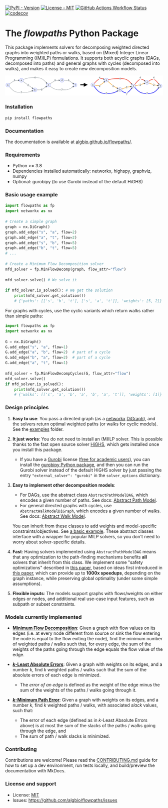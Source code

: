 [![PyPI - Version](https://img.shields.io/pypi/v/flowpaths)](https://pypi.org/project/flowpaths/)
[![License - MIT](https://img.shields.io/pypi/l/flowpaths)](https://github.com/algbio/flowpaths/blob/main/LICENSE)
[![GitHub Actions Workflow Status](https://img.shields.io/github/actions/workflow/status/algbio/flowpaths/dx3-tests.yml)](https://github.com/algbio/flowpaths/actions/workflows/dx3-tests.yml)
[![codecov](https://codecov.io/gh/algbio/flowpaths/branch/main/graph/badge.svg)](https://codecov.io/gh/algbio/flowpaths)

#  The _flowpaths_ Python Package

This package implements solvers for decomposing weighted directed graphs into weighted paths or walks, based on (Mixed) Integer Linear Programming ((M)ILP) formulations. It supports both acyclic graphs (DAGs, decomposed into paths) and general graphs with cycles (decomposed into walks), and makes it easy to create new decomposition models.

![Overview](https://raw.githubusercontent.com/algbio/flowpaths/main/docs/overview.png)

### Installation

```bash
pip install flowpaths
```

### Documentation

The documentation is available at [algbio.github.io/flowpaths/](https://algbio.github.io/flowpaths/).

### Requirements

- Python >= 3.8
- Dependencies installed automatically: networkx, highspy, graphviz, numpy
- Optional: gurobipy (to use Gurobi instead of the default HiGHS)

### Basic usage example

```python
import flowpaths as fp
import networkx as nx

# Create a simple graph
graph = nx.DiGraph()
graph.add_edge("s", "a", flow=2)
graph.add_edge("a", "t", flow=2)
graph.add_edge("s", "b", flow=5)
graph.add_edge("b", "t", flow=5)
# ...

# Create a Minimum Flow Decomposition solver
mfd_solver = fp.MinFlowDecomp(graph, flow_attr="flow") 

mfd_solver.solve() # We solve it

if mfd_solver.is_solved(): # We get the solution
    print(mfd_solver.get_solution())
    # {'paths': [['s', 'b', 't'], ['s', 'a', 't']], 'weights': [5, 2]}
```

For graphs with cycles, use the cyclic variants which return walks rather than simple paths:

```python
import flowpaths as fp
import networkx as nx

G = nx.DiGraph()
G.add_edge("s", "a", flow=1)
G.add_edge("a", "b", flow=2)  # part of a cycle
G.add_edge("b", "a", flow=2)  # part of a cycle
G.add_edge("a", "t", flow=1)

mfd_solver = fp.MinFlowDecompCycles(G, flow_attr="flow")
mfd_solver.solve()
if mfd_solver.is_solved():
    print(mfd_solver.get_solution())
    # {'walks': [['s', 'a', 'b', 'a', 'b', 'a', 't']], 'weights': [1]}
```

### Design principles

1. **Easy to use**: You pass a directed graph (as a [networkx](https://networkx.org) [DiGraph](https://networkx.org/documentation/stable/reference/classes/digraph.html)), and the solvers return optimal weighted paths (or walks for cyclic models). See the [examples](examples/) folder.
 
2. **It just works**: You do not need to install an (M)ILP solver. This is possible thanks to the fast open source solver [HiGHS](https://highs.dev), which gets installed once you install this package. 
    - If you have a [Gurobi](https://www.gurobi.com/solutions/gurobi-optimizer/) license ([free for academic users](https://www.gurobi.com/features/academic-named-user-license/)), you can install the [gurobipy Python package](https://support.gurobi.com/hc/en-us/articles/360044290292-How-do-I-install-Gurobi-for-Python), and then you can run the Gurobi solver instead of the default HiGHS solver by just passing the entry `"external_solver": "gurobi"` in the `solver_options` dictionary.

3. **Easy to implement other decomposition models**: 
    - For DAGs, use the abstract class `AbstractPathModelDAG`, which encodes a given number of paths. See docs: [Abstract Path Model](https://algbio.github.io/flowpaths/abstract-path-model/).
    - For general directed graphs with cycles, use `AbstractWalkModelDiGraph`, which encodes a given number of walks. See docs: [Abstract Walk Model](https://algbio.github.io/flowpaths/abstract-walk-model/).
    
    You can inherit from these classes to add weights and model-specific constraints/objectives. See [a basic example](examples/inexact_flow_solver.py). These abstract classes interface with a wrapper for popular MILP solvers, so you don't need to worry about solver-specific details.

4. **Fast**: Having solvers implemented using `AbstractPathModelDAG` means that any optimization to the path-finding mechanisms benefits **all** solvers that inherit from this class. We implement some "safety optimizations" described in [this paper](https://doi.org/10.48550/arXiv.2411.03871), based on ideas first introduced in [this paper](https://doi.org/10.4230/LIPIcs.SEA.2024.14), which can provide up to **1000x speedups**, depending on the graph instance, while preserving global optimality (under some simple assumptions).

5. **Flexible inputs**: The models support graphs with flows/weights on either edges or nodes, and additional real use-case input features, such as subpath or subset constraints.

### Models currently implemented
- [**Minimum Flow Decomposition**](https://algbio.github.io/flowpaths/minimum-flow-decomposition.html): Given a graph with flow values on its edges (i.e. at every node different from source or sink the flow entering the node is equal to the flow exiting the node), find the minimum number of weighted paths / walks such that, for every edge, the sum of the weights of the paths going through the edge equals the flow value of the edge.
    
- [**$k$-Least Absolute Errors**](https://algbio.github.io/flowpaths/k-least-absolute-errors.html): Given a graph with weights on its edges, and a number $k$, find $k$ weighted paths / walks such that the sum of the absolute errors of each edge is minimized. 
    - The *error of an edge* is defined as the weight of the edge minus the sum of the weights of the paths / walks going through it.
- [**$k$-Minimum Path Error**](https://algbio.github.io/flowpaths/k-min-path-error.html): Given a graph with weights on its edges, and a number $k$, find $k$ weighted paths / walks, with associated *slack* values, such that:
    - The error of each edge (defined as in $k$-Least Absolute Errors above) is at most the sum of the slacks of the paths / walks going through the edge, and
    - The sum of path / walk slacks is minimized.

### Contributing

Contributions are welcome! Please read the [CONTRIBUTING.md](CONTRIBUTING.md) guide for how to set up a dev environment, run tests locally, and build/preview the documentation with MkDocs.

### License and support

- License: [MIT](LICENSE)
- Issues: https://github.com/algbio/flowpaths/issues
